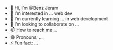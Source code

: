 - 👋 Hi, I’m @Benz Jeram
- 👀 I’m interested in ... web dev
- 🌱 I’m currently learning ... in web development
- 💞️ I’m looking to collaborate on ...
- 📫 How to reach me ...
- 😄 Pronouns: ...
- ⚡ Fun fact: ...

<!---
Jemjem7/Jemjem7 is a ✨ special ✨ repository because its `README.md` (this file) appears on your GitHub profile.
You can click the Preview link to take a look at your changes.
--->
